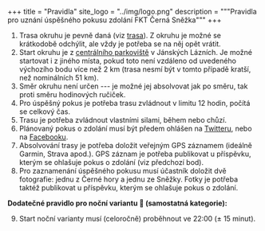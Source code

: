 +++
title = "Pravidla"
site_logo = "../img/logo.png"
description = """Pravidla pro uznání úspěšného pokusu zdolání FKT Černá Sněžka"""
+++

1. Trasa okruhu je pevně daná (viz [trasa](/trasa)). Z okruhu je možné
   se krátkodobě odchýlit, ale vždy je potřeba se na něj opět vrátit.
1. Start okruhu je z [centrálního parkoviště](//mapy.cz/s/keneluzuma)
   v Jánských Lázních. Je možné startovat i z jiného místa, pokud toto není
   vzdáleno od uvedeného výchozího bodu více než 2 km (trasa nesmí být
   v tomto případě kratší, než nominálních 51 km).
1. Směr okruhu není určen --- je možné jej absolvovat jak po směru, tak
   proti směru hodinových ručiček.
1. Pro úspěšný pokus je potřeba trasu zvládnout v limitu 12 hodin,
   počítá se celkový čas.
1. Trasu je potřeba zvládnout vlastními silami, během nebo chůzí.
1. Plánovaný pokus o zdolání musí být předem ohlášen na [Twitteru](//twitter.com/CernaSnezka),
   nebo na [Facebooku](//facebook.com/CernaSnezka).
1. Absolvování trasy je potřeba doložit veřejným GPS záznamem (ideálně
   Garmin, Strava apod.). GPS záznam je potřeba publikovat u příspěvku, kterým
   se ohlašuje pokus o zdolání (viz předchozí bod).
1. Pro zaznamenání úspěšného pokusu musí účastník doložit dvě fotografie: jednu
   z Černé hory a jednu ze Sněžky. Fotky je potřeba taktéž publikovat u příspěvku,
   kterým se ohlašuje pokus o zdolání.

**Dodatečné pravidlo pro noční variantu 🌌 (samostatná kategorie):**

9. Start noční varianty musí (celoročně) proběhnout ve 22:00 (± 15 minut).
